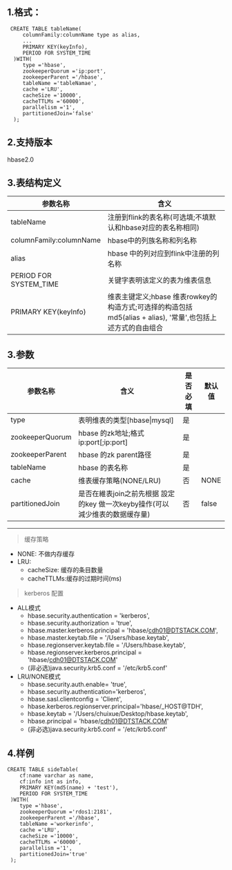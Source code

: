 
## 1.格式：
```
 CREATE TABLE tableName(
     columnFamily:columnName type as alias,
     ...
     PRIMARY KEY(keyInfo),
     PERIOD FOR SYSTEM_TIME
  )WITH(
     type ='hbase',
     zookeeperQuorum ='ip:port',
     zookeeperParent ='/hbase',
     tableName ='tableNamae',
     cache ='LRU',
     cacheSize ='10000',
     cacheTTLMs ='60000',
     parallelism ='1',
     partitionedJoin='false'
  );
```
## 2.支持版本
 hbase2.0

## 3.表结构定义
   
|参数名称|含义|
|----|---|
| tableName | 注册到flink的表名称(可选填;不填默认和hbase对应的表名称相同)|
| columnFamily:columnName | hbase中的列族名称和列名称 |
| alias | hbase 中的列对应到flink中注册的列名称 |
| PERIOD FOR SYSTEM_TIME | 关键字表明该定义的表为维表信息|
| PRIMARY KEY(keyInfo) | 维表主键定义;hbase 维表rowkey的构造方式;可选择的构造包括 md5(alias + alias), '常量',也包括上述方式的自由组合 |
  
## 3.参数

|参数名称|含义|是否必填|默认值|
|----|---|---|----|
| type | 表明维表的类型[hbase&#124;mysql]|是||
| zookeeperQuorum | hbase 的zk地址;格式ip:port[;ip:port]|是||
| zookeeperParent | hbase 的zk parent路径|是||
| tableName | hbase 的表名称|是||
| cache | 维表缓存策略(NONE/LRU)|否|NONE|
| partitionedJoin | 是否在維表join之前先根据 設定的key 做一次keyby操作(可以減少维表的数据缓存量)|否|false|

--------------
> 缓存策略
  * NONE: 不做内存缓存
  * LRU:
    * cacheSize: 缓存的条目数量
    * cacheTTLMs:缓存的过期时间(ms)
> kerberos 配置
  * ALL模式
    *  hbase.security.authentication = 'kerberos', 
    *  hbase.security.authorization = 'true',
    *  hbase.master.kerberos.principal = 'hbase/cdh01@DTSTACK.COM',
    *  hbase.master.keytab.file = '/Users/hbase.keytab',
    *  hbase.regionserver.keytab.file = '/Users/hbase.keytab',
    *  hbase.regionserver.kerberos.principal = 'hbase/cdh01@DTSTACK.COM'
    *  (非必选)java.security.krb5.conf = '/etc/krb5.conf'
  * LRU/NONE模式	
    *   hbase.security.auth.enable= 'true',
    *   hbase.security.authentication='kerberos',
    *   hbase.sasl.clientconfig =  'Client',
    *   hbase.kerberos.regionserver.principal='hbase/_HOST@TDH',
    *   hbase.keytab = '/Users/chuixue/Desktop/hbase.keytab',
    *   hbase.principal = 'hbase/cdh01@DTSTACK.COM'
    *   (非必选)java.security.krb5.conf = '/etc/krb5.conf'
## 4.样例
```
CREATE TABLE sideTable(
    cf:name varchar as name,
    cf:info int as info,
    PRIMARY KEY(md5(name) + 'test'),
    PERIOD FOR SYSTEM_TIME
 )WITH(
    type ='hbase',
    zookeeperQuorum ='rdos1:2181',
    zookeeperParent ='/hbase',
    tableName ='workerinfo',
    cache ='LRU',
    cacheSize ='10000',
    cacheTTLMs ='60000',
    parallelism ='1',
    partitionedJoin='true'
 );

```


